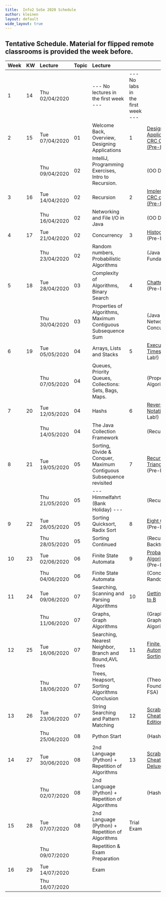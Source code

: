 ```yaml
---
title:  Info2 SoSe 2020 Schedule
author: kleinen
layout: default
wide_layout: true
---
```


## Tentative Schedule. Material for flipped remote classrooms is provided the week before.

| Week | KW | Lecture        | Topic | Lecture                                                             |                                    |                                                                   |
|:-----|:---|:---------------|:------|:--------------------------------------------------------------------|:-----------------------------------|:------------------------------------------------------------------|
| 1    | 14 | Thu 02/04/2020 |       | --- No lectures in the  first week ---                              | --- No labs in the  first week --- |                                                                   |
| 2    | 15 | Tue 07/04/2020 | 01    | Welcome Back, Overview, Designing Applications                      | 1                                  | [Designing an Application, CRC Cards  (Pre-Lab!)](../labs/lab-01) |
|      |    | Thu 09/04/2020 | 02    | IntelliJ, Programming Exercises, Intro to Recursion.                |                                    | (OO Design)                                                       |
| 3    | 16 | Tue 14/04/2020 | 02    | Recursion                                                           | 2                                  | [Implementing CRC cards (Pre-Lab!)](../labs/lab-02)               |
|      |    | Thu 16/04/2020 | 02    | Networking and File I/O in Java                                     |                                    | (OO Design)                                                       |
| 4    | 17 | Tue 21/04/2020 | 02    | Concurrency                                                         | 3                                  | [Histogram](../labs/lab-03)  (Pre-Lab!) |                         |
|      |    | Thu 23/04/2020 | 02    | Random numbers, Probabilistic Algorithms                            |                                    | (Java Fundamentals)                                               |
| 5    | 18 | Tue 28/04/2020 | 03    | Complexity of Algorithms, Binary Search                             | 4                                  | [Chatterbox](../labs/lab-04)  (Pre-Lab!)                          |
|      |    | Thu 30/04/2020 | 03    | Properties of Algorithms, Maximum Contiguous Subsequence Sum        |                                    | (Java Networking, Concurrency)                                    |
| 6    | 19 | Tue 05/05/2020 | 04    | Arrays, Lists and Stacks                                            | 5                                  | [Execution Times](../labs/lab-05) (Pre-Lab!)                      |
|      |    | Thu 07/05/2020 | 04    | Queues, Priority Queues, Collections: Sets, Bags, Maps.             |                                    | (Properties of Algorithms)                                        |
| 7    | 20 | Tue 12/05/2020 | 04    | Hashs                                                               | 6                                  | [Reverse Polish Notation](../labs/lab-06) (Pre-Lab!)              |
|      |    | Thu 14/05/2020 | 04    | The Java Collection Framework                                       |                                    | (Recursion)                                                       |
| 8    | 21 | Tue 19/05/2020 | 05    | Sorting, Divide & Conquer, Maximum Contiguous Subsequence revisited | 7                                  | [Recursive Triangles](../labs/lab-07) (Pre-Lab!) |                |
|      |    | Thu 21/05/2020 | 05    | --- Himmelfahrt (Bank Holiday) ---                                  |                                    | (Recursion)                                                       |
| 9    | 22 | Tue 26/05/2020 | 05    | Sorting Quicksort, Radix Sort                                       | 8                                  | [Eight Queens](../labs/lab-08) (Pre-Lab!) |                       |
|      |    | Thu 28/05/2020 | 05    | Sorting Continued                                                   |                                    | (Recursion, Backtracking) |                                       |
| 10   | 23 | Tue 02/06/2020 | 06    | Finite State Automata                                               | 9                                  | [Probabilistic Algorithms](../labs/lab-09)  (Pre-Lab!) |          |
|      |    | Thu 04/06/2020 | 06    | Finite State Automata                                               |                                    | (Concurrency, Random)                                             |
| 11   | 24 | Tue 09/06/2020 | 07    | Searching, Scanning and Parsing Algorithms                          | 10                                 | [Getting from A to B](../labs/lab-10)                             |
|      |    | Thu 11/06/2020 | 07    | Graphs, Graph Algorithms                                            |                                    | (Graphs and Graph Algorithms)                                     |
| 12   | 25 | Tue 16/06/2020 | 07    | Searching, Nearest Neighbor, Branch and Bound,AVL Trees             | 11                                 | [Finite State Automata and Sorting](../labs/lab-11)               |
|      |    | Thu 18/06/2020 | 07    | Trees, Heapsort, Sorting Algorithms Conclusion                      |                                    | (Theoretical Foundations, FSA)                                    |
| 13   | 26 | Tue 23/06/2020 | 07    | String Searching and Pattern Matching                               | 12                                 | [Scrabble Cheater Basic Edition](../labs/lab-12)                  |
|      |    | Thu 25/06/2020 | 08    | Python Start                                                        |                                    | (Hashes)                                                          |
| 14   | 27 | Tue 30/06/2020 | 08    | 2nd Language (Python) + Repetition of Algorithms                    | 13                                 | [Scrabble Cheater Deluxe](../labs/lab-13)                         |
|      |    | Thu 02/07/2020 | 08    | 2nd Language (Python) + Repetition of Algorithms                    |                                    | (Hashes)                                                          |
| 15   | 28 | Tue 07/07/2020 | 08    | 2nd Language (Python) + Repetition of Algorithms                    | Trial Exam                         |                                                                   |
|      |    | Thu 09/07/2020 |       | Repetition & Exam Preparation                                       |                                    |                                                                   |
| 16   | 29 | Tue 14/07/2020 |       | Exam                                                                |                                    |                                                                   |
|      |    | Thu 16/07/2020 |       |                                                                     |                                    |                                                                   |
